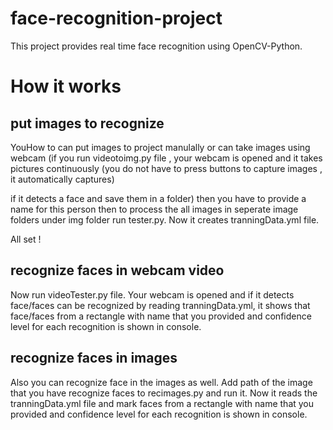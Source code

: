 # face-recognition-project
This project provides real time face recognition using OpenCV-Python. 

# How it works
## put images to recognize
YouHow to can put images to project manulally  or can take images using webcam (if you run videotoimg.py
file , your webcam is opened and it takes pictures continuously (you do not have to press buttons to capture images , it automatically captures)

if it detects a face and save them in a folder) then you have to provide a name for this person then to process the all images in seperate image folders under img folder run tester.py. Now it creates tranningData.yml file.

All set !

## recognize faces in webcam video
Now run videoTester.py file. Your webcam is opened and if it detects face/faces can be recognized by reading tranningData.yml, it shows that face/faces from a rectangle with name that you provided and confidence level for each recognition is shown in console.

## recognize faces in images
Also you can recognize face in the images as well. Add path of the image that you have recognize faces to recimages.py and run it. Now it reads the tranningData.yml file and mark faces from a rectangle with name that you provided and confidence level for each recognition is shown in console.
